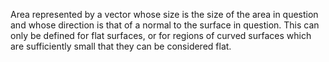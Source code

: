 Area represented by a vector whose size is the size of the area in
question and whose direction is that of a normal to the surface in
question. This can only be defined for flat surfaces, or for regions of
curved surfaces which are sufficiently small that they can be considered
flat.
